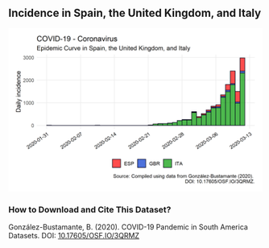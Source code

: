 ## Incidence in Spain, the United Kingdom, and Italy

[![Daily Incidence](https://raw.githubusercontent.com/bgonzalezbustamante/COVID-19-South-America/master/docs/images/20200311/20200311_incidence_europe.png)](https://raw.githubusercontent.com/bgonzalezbustamante/COVID-19-South-America/master/docs/images/20200311/20200311_incidence_europe.png)

### How to Download and Cite This Dataset?

González-Bustamante, B. (2020). COVID-19 Pandemic in South America Datasets. DOI: [10.17605/OSF.IO/3QRMZ](http://doi.org/10.17605/OSF.IO/3QRMZ)
